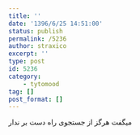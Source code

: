 ```yaml
---
title: ''
date: '1396/6/25 14:51:00'
status: publish
permalink: /5236
author: straxico
excerpt: ''
type: post
id: 5236
category:
    - tytomood
tag: []
post_format: []
---
```

میگفت هرگز از جستجوی راه دست بر ندار